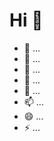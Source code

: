 # Hi 👋

- 🔭 ...
- 🌱 ...
- 👯 ...
- 🤔 ...
- 💬 ...
- 📫 ...
- 😄 ...
- ⚡ ...

<link rel="stylesheet" type="text/css" href="css/github-markdown.css">